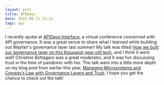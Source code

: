 ```yaml
---
layout: post 
title: APIDays
date: 2022-06-21 21:11 
tags: api
---
```


I recently spoke at [APIDays Interface](https://www.apidays.global/interface/), a virtual conference concerned with API governance. It was a great venue to share what I learned while building out Wayfair's governance layer last summer! My talk was titled [How we built our governance layer on this thousand-year-old tech](https://youtu.be/7jRMk4pFU6k), and I think it went well! Christine Bottagaro was a great moderator, and it was fun discussing trust in the time of pandemic with her. The talk went into a little more depth on my blog post from earlier this year, [Managing Microsystems and Conway’s Law with Governance Layers and Trust](https://www.aboutwayfair.com/careers/tech-blog/managing-microsystems-and-conways-law-with-governance-layers-and-trust). I hope you get the chance to check out the talk!